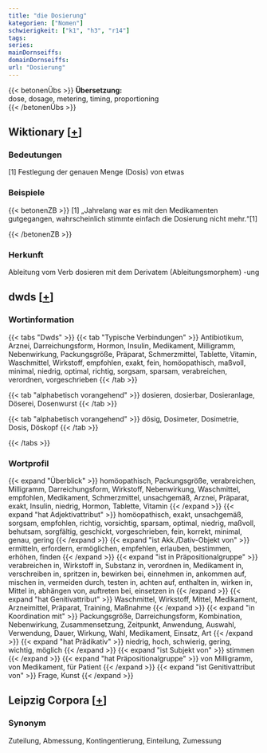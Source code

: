 ```yaml
---
title: "die Dosierung"
kategorien: ["Nomen"]
schwierigkeit: ["k1", "h3", "r14"]
tags:
series:
mainDornseiffs:
domainDornseiffs:
url: "Dosierung"
---
```


{{< betonenÜbs >}}
**Übersetzung:**  
dose, dosage, metering, timing, proportioning  
{{< /betonenÜbs >}}

## Wiktionary [[+](https://de.wiktionary.org/wiki/Dosierung)]

### Bedeutungen
[1] Festlegung der genauen Menge (Dosis) von etwas  

### Beispiele
{{< betonenZB >}}
[1] „Jahrelang war es mit den Medikamenten gutgegangen, wahrscheinlich stimmte einfach die Dosierung nicht mehr.“[1]  

{{< /betonenZB >}}
### Herkunft
Ableitung vom Verb dosieren mit dem Derivatem (Ableitungsmorphem) -ung  



## dwds [[+](https://www.dwds.de/wb/Dosierung)]

### Wortinformation
{{< tabs "Dwds" >}}
{{< tab "Typische Verbindungen" >}}
Antibiotikum, Arznei, Darreichungsform, Hormon, Insulin, Medikament, Milligramm, Nebenwirkung, Packungsgröße, Präparat, Schmerzmittel, Tablette, Vitamin, Waschmittel, Wirkstoff, empfohlen, exakt, fein, homöopathisch, maßvoll, minimal, niedrig, optimal, richtig, sorgsam, sparsam, verabreichen, verordnen, vorgeschrieben
{{< /tab >}}

{{< tab "alphabetisch vorangehend" >}}
dosieren, dosierbar, Dosieranlage, Döserei, Dosenwurst
{{< /tab >}}

{{< tab "alphabetisch vorangehend" >}}
dösig, Dosimeter, Dosimetrie, Dosis, Döskopf
{{< /tab >}}

{{< /tabs >}}

### Wortprofil
{{< expand "Überblick" >}} homöopathisch, Packungsgröße, verabreichen, Milligramm, Darreichungsform, Wirkstoff, Nebenwirkung, Waschmittel, empfohlen, Medikament, Schmerzmittel, unsachgemäß, Arznei, Präparat, exakt, Insulin, niedrig, Hormon, Tablette, Vitamin {{< /expand >}}
{{< expand "hat Adjektivattribut" >}} homöopathisch, exakt, unsachgemäß, sorgsam, empfohlen, richtig, vorsichtig, sparsam, optimal, niedrig, maßvoll, behutsam, sorgfältig, geschickt, vorgeschrieben, fein, korrekt, minimal, genau, gering {{< /expand >}}
{{< expand "ist Akk./Dativ-Objekt von" >}} ermitteln, erfordern, ermöglichen, empfehlen, erlauben, bestimmen, erhöhen, finden {{< /expand >}}
{{< expand "ist in Präpositionalgruppe" >}} verabreichen in, Wirkstoff in, Substanz in, verordnen in, Medikament in, verschreiben in, spritzen in, bewirken bei, einnehmen in, ankommen auf, mischen in, vermeiden durch, testen in, achten auf, enthalten in, wirken in, Mittel in, abhängen von, auftreten bei, einsetzen in {{< /expand >}}
{{< expand "hat Genitivattribut" >}} Waschmittel, Wirkstoff, Mittel, Medikament, Arzneimittel, Präparat, Training, Maßnahme {{< /expand >}}
{{< expand "in Koordination mit" >}} Packungsgröße, Darreichungsform, Kombination, Nebenwirkung, Zusammensetzung, Zeitpunkt, Anwendung, Auswahl, Verwendung, Dauer, Wirkung, Wahl, Medikament, Einsatz, Art {{< /expand >}}
{{< expand "hat Prädikativ" >}} niedrig, hoch, schwierig, gering, wichtig, möglich {{< /expand >}}
{{< expand "ist Subjekt von" >}} stimmen {{< /expand >}}
{{< expand "hat Präpositionalgruppe" >}} von Milligramm, von Medikament, für Patient {{< /expand >}}
{{< expand "ist Genitivattribut von" >}} Frage, Kunst {{< /expand >}}

## Leipzig Corpora [[+](https://corpora.uni-leipzig.de/en/res?word=Dosierung&corpusId=deu_newscrawl-public_2018)]


### Synonym
Zuteilung, Abmessung, Kontingentierung, Einteilung, Zumessung


